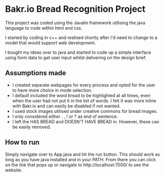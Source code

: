 # Bakr.io Bread Recognition Project

This project was coded using the Javalin framework utilising the java language to code within html and css.

I started by coding in c++ and realised shortly after I'd need to change to a model that would support web development.

I bought my ideas over to java and started to code up a simple interface using form data to get user input whilst delivering on the design brief. 

## Assumptions made

- I created separate webpages for every process and opted for the user to have more choice in mode selection.
- I default included the word bread to be highlighted at all times, even when the user had not put it in the list of words. I felt it was more inline with Bakr.io and can easily be disabled if not wanted.
- I used stock images utilised under creative commons for bread images.
- I only considered either . , ! or ? as end of sentence. 
- I left the HAS BREAD and DOESN'T HAVE BREAD in. However, these can be easily removed.

## How to run

Simply navigate over to App.java and hit the run button. This should work as long as you have java installed and in your PATH. From there you can click on the link that pops up or navigate to http://localhost:7000/ to see the website. 